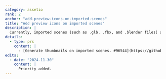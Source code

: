 ```yaml
---
category: assetio
rank: 2
anchor: "add-preview-icons-on-imported-scenes"
title: "Add preview icons on imported scenes"
description: |
  Currently, imported scenes (such as .glb, .fbx, and .blender files) show the scene icon in the FileSystem tab, making it difficult to filter out these files. Showing a preview icon of the scene would greatly help users in their workflow.
details:
  - type: prs
    content: |
      - [Generate thumbnails on imported scenes. #96544](https://github.com/godotengine/godot/pull/96544)
edits:
  - date: "2024-11-30"
    content: |
      Priority added.
---
```


